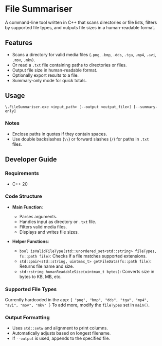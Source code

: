 # File Summariser
A command-line tool written in C++ that scans directories or file lists, filters by supported file types, and outputs file sizes in a human-readable format. 

## Features
-   Scans a directory for valid media files (`.png`, `.bmp`, `.dds`, `.tga`, `.mp4`, `.avi`, `.mov`, `.mkv`).
-   Or read a `.txt` file containing paths to directories or files.
-   Output file size in human-readable format.
-   Optionally export results to a file.
-   Summary-only mode for quick totals.

## Usage
`\.FileSummariser.exe <input_path> [--output <output_file>] [--summary-only]`

### Notes
-   Enclose paths in quotes if they contain spaces.
-   Use double backslashes (`\\`) or forward slashes (`/`) for paths in `.txt` files.

## Developer Guide
### Requirements
- C++ 20
### Code Structure

-   **Main Function**:
    -   Parses arguments.
    -   Handles input as directory or `.txt` file.
    -   Filters valid media files.
    -   Displays and writes file sizes.
        
-   **Helper Functions**:
    -   `bool isValidFileType(std::unordered_set<std::string> fileTypes, fs::path file)`:
	    Checks if a file matches supported extensions.
    -   `std::pair<std::string, uintmax_t> getFileData(fs::path file)`:  Returns file name and size.
    -   `std::string humanReadableSize(uintmax_t bytes)`: Converts size in bytes to KB, MB, etc.

### Supported File Types
Currently hardcoded in the app:
`{ "png", "bmp", "dds", "tga", "mp4", "avi", "mov", "mkv" }`
To add more, modify the `fileTypes` set in `main()`.

### Output Formatting
-   Uses `std::setw` and alignment to print columns.
-   Automatically adjusts based on longest filename.
-   If `--output` is used, appends to the specified file.
